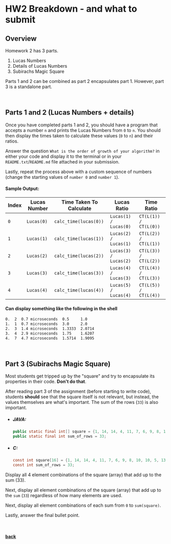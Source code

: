# HW2 Breakdown - and what to submit

## Overview
Homework 2 has 3 parts. 
1. Lucas Numbers
2. Details of Lucas Numbers
3. Subirachs Magic Square

Parts 1 and 2 can be combined as part 2 encapsulates part 1. However, part 3 is a standalone part.

<br>

## Parts 1 and 2 (Lucas Numbers + details)

Once you have completed parts 1 and 2, you should have a program that accepts a number `n` and prints the Lucas Numbers from `0` to `n`. You should then display the 
times taken to calculate these values (`0` to `n`) and their ratios.

Answer the question `What is the order of growth of your algorithm?` in either your code and display it to the terminal or in your `README.txt`/`README.md` file attached in 
your submission.

Lastly, repeat the process above with a custom sequence of numbers (change the starting values of `number 0` and `number 1`).

#### Sample Output:
|Index|Lucas Number|Time Taken To Calculate|Lucas Ratio          |Time Ratio|
|-----|------------|-----------------------|---------------------|----------|
|`0`  |`Lucas(0)`  |`calc_time(lucas(0))`  |`Lucas(1) / Lucas(0)`|`CT(L(1)) / CT(L(0))`|
|`1`  |`Lucas(1)`  |`calc_time(lucas(1))`  |`Lucas(2) / Lucas(1)`|`CT(L(2)) / CT(L(1))`|
|`2`  |`Lucas(2)`  |`calc_time(lucas(2))`  |`Lucas(3) / Lucas(2)`|`CT(L(3)) / CT(L(2))`|
|`3`  |`Lucas(3)`  |`calc_time(lucas(3))`  |`Lucas(4) / Lucas(3)`|`CT(L(4)) / CT(L(3))`|
|`4`  |`Lucas(4)`  |`calc_time(lucas(4))`  |`Lucas(5) / Lucas(4)`|`CT(L(5)) / CT(L(4))`|

#### Can display something like the following in the shell
```bash
0.  2  0.7 microseconds  0.5     1.0
1.  1  0.7 microseconds  3.0     2.0
2.  3  1.4 microseconds  1.3333  2.0714
3.  4  2.9 microseconds  1.75    1.6207
4.  7  4.7 microseconds  1.5714  1.9095
```


<br>

## Part 3 (Subirachs Magic Square)

Most students get tripped up by the "square" and try to encapsulate its properties in their code. **Don't do that**.

After reading part 3 of the assignment (before starting to write code), students **should** see that the square itself is not relevant, but instead, the values themselves are 
what's important. The sum of the rows (`33`) is also important.

* ##### JAVA:
    ```java
    public static final int[] square = {1, 14, 14, 4, 11, 7, 6, 9, 8, 10, 10, 5, 13, 2, 3, 15};
    public static final int sum_of_rows = 33;
    ```
* ##### C:
    ```c
    const int square[16] = {1, 14, 14, 4, 11, 7, 6, 9, 8, 10, 10, 5, 13, 2, 3, 15};
    const int sum_of_rows = 33;
    ```

Display all 4 element combinations of the square (array) that add up to the sum (33).

Next, display all element combinations of the square (array) that add up to the `sum` (`33`) regardless of how many elements are used.

Next, display all element combinations of each sum from `0` to `sum(square)`.

Lastly, answer the final bullet point.

<br>

#### [back](./)
